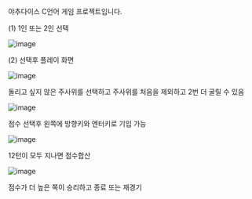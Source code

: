 야추다이스 C언어 게임 프로젝트입니다.

(1) 1인 또는 2인 선택

![image](https://github.com/user-attachments/assets/a7c02b08-7a9e-47d8-b6ad-47a0ab8ecc1a)

(2) 선택후 플레이 화면 

![image](https://github.com/user-attachments/assets/2a743c26-7e16-450b-a40e-14102b1a2574)

돌리고 싶지 않은 주사위를 선택하고 주사위를 처음을 제외하고 2번 더 굴릴 수 있음

![image](https://github.com/user-attachments/assets/a09af834-e3d1-45db-96e1-0205a242a949)

점수 선택후 왼쪽에 방향키와 엔터키로 기입 가능

![image](https://github.com/user-attachments/assets/603306fe-7510-4421-a33c-caeac6716318)

12턴이 모두 지나면 점수합산

![image](https://github.com/user-attachments/assets/b5be77c1-c9d1-4990-be29-5bae304154a9)

점수가 더 높은 쪽이 승리하고 종료 또는 재경기
